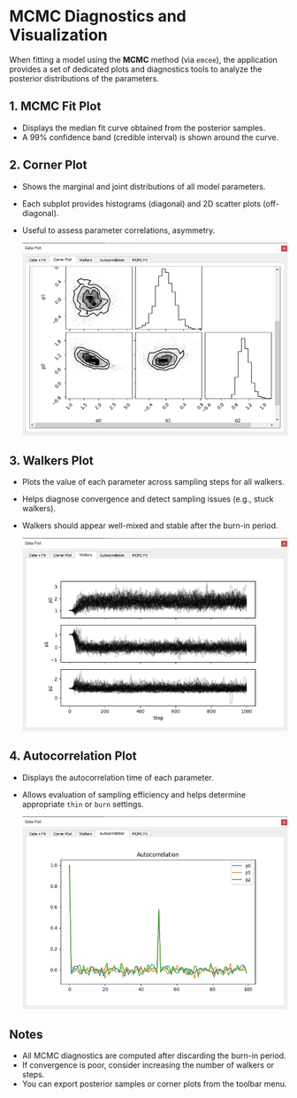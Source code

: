 # MCMC Diagnostics and Visualization

When fitting a model using the **MCMC** method (via `emcee`), the application provides a set of dedicated plots and diagnostics tools to analyze the posterior distributions of the parameters.


## 1. MCMC Fit Plot

- Displays the median fit curve obtained from the posterior samples.
- A 99% confidence band (credible interval) is shown around the curve. 

## 2. Corner Plot

- Shows the marginal and joint distributions of all model parameters.
- Each subplot provides histograms (diagonal) and 2D scatter plots (off-diagonal).
- Useful to assess parameter correlations, asymmetry.

  <p align="center">
    <img src="/images/corner.png" alt="corner plot"  />
  </p>

## 3. Walkers Plot

- Plots the value of each parameter across sampling steps for all walkers.
- Helps diagnose convergence and detect sampling issues (e.g., stuck walkers).
- Walkers should appear well-mixed and stable after the burn-in period.

  <p align="center">
    <img src="/images/walkers.png" alt="walkers plot"  />
  </p>

## 4. Autocorrelation Plot

- Displays the autocorrelation time of each parameter.
- Allows evaluation of sampling efficiency and helps determine appropriate `thin` or `burn` settings.


  <p align="center">
    <img src="/images/autocorrelation.png" alt="autocorrelation plot"  />
  </p>


## Notes
- All MCMC diagnostics are computed after discarding the burn-in period.
- If convergence is poor, consider increasing the number of walkers or steps.
- You can export posterior samples or corner plots from the toolbar menu.